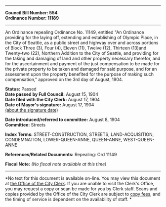 * * * * *  
  
**Council Bill Number: [](#h0)[](#h2)554**   
**Ordinance Number: 11189**  
  
* * * * *  
  
An Ordinance repealing Ordinance No. 11149, entitled "An Ordinance providing for the laying off, extending and establishing of Olympic Place, in the City of Seattle, as a public street and highway over and across portions of Block Three (3), Four (4), Eleven (11), Twelve (12), Thirteen (13)and Twenty-two (22), Northern Addition to the City of Seattle, and providing for the taking and damaging of land and other property necessary therefor, and for the ascertainment and payment of the just compensation to be made for the private property to be taken and damaged for said purpose, and for an assessment upon the property benefited for the purpose of making such compensation," approved on the 3rd day of August, 1904.  
  
**Status:** Passed   
**Date passed by Full Council:** August 15, 1904   
**Date filed with the City Clerk:** August 17, 1904   
**Date of Mayor's signature:** August 17, 1904   
[(about the signature date)](/~public/approvaldate.htm)   
  
  
**Date introduced/referred to committee:** August 8, 1904   
**Committee:** Streets   
  
**Index Terms:** STREET-CONSTRUCTION, STREETS, LAND-ACQUISITION, CONDEMNATION, LOWER-QUEEN-ANNE, QUEEN-ANNE, WEST-QUEEN-ANNE  
  
**References/Related Documents:** Repealing: Ord 11149  
  
**Fiscal Note:** *(No fiscal note available at this time)*  
  
* * * * *  
  
*No text for this document is available on-line. You may view this document at [the Office of the City Clerk](http://www.seattle.gov/leg/clerk/contactUs.htm). If you are unable to visit the Clerk's Office, you may request a copy or scan be made for you by Clerk staff. Scans and copies provided by the Office of the City Clerk are subject to [copy fees](http://clerk.seattle.gov/~public/clerkfees.htm), and the timing of service is dependent on the availability of staff. *  
  
  
